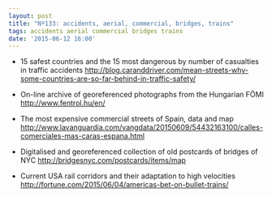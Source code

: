```yaml
---
layout: post
title: "Nº133: accidents, aerial, commercial, bridges, trains"
tags: accidents aerial commercial bridges trains
date: '2015-06-12 16:00'
---
```


* 15 safest countries and the 15 most dangerous by number of casualties in traffic accidents
  http://blog.caranddriver.com/mean-streets-why-some-countries-are-so-far-behind-in-traffic-safety/

* On-line archive of georeferenced photographs from the Hungarian FÖMI
  http://www.fentrol.hu/en/

* The most expensive commercial streets of Spain, data and map
  http://www.lavanguardia.com/vangdata/20150609/54432163100/calles-comerciales-mas-caras-espana.html

* Digitalised and georeferenced collection of old postcards of bridges of NYC
  http://bridgesnyc.com/postcards/items/map

* Current USA rail corridors and their adaptation to high velocities
  http://fortune.com/2015/06/04/americas-bet-on-bullet-trains/

